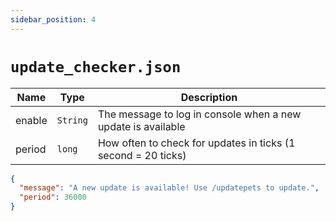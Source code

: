 ```yaml
---
sidebar_position: 4
---
```


# `update_checker.json`

| Name | Type | Description |
| --- | --- | --- |
| enable | `String` | The message to log in console when a new update is available |
| period | `long` | How often to check for updates in ticks (1 second = 20 ticks) |

```json
{
  "message": "A new update is available! Use /updatepets to update.",
  "period": 36000
}
```
